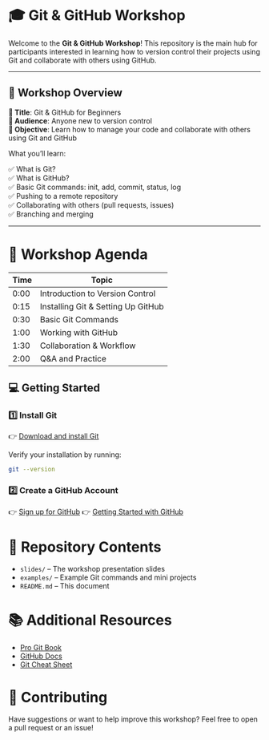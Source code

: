 # 🎓 Git & GitHub Workshop

Welcome to the **Git & GitHub Workshop**! This repository is the main hub for 
participants interested in learning how to version control their projects using 
Git and collaborate with others using GitHub.

---

## 🚀 Workshop Overview

**🔹 Title**: Git & GitHub for Beginners  
**🔹 Audience**: Anyone new to version control  
**🔹 Objective**: Learn how to manage your code and collaborate with others using Git and GitHub  

What you’ll learn:  

✅ What is Git?  
✅ What is GitHub?  
✅ Basic Git commands: init, add, commit, status, log  
✅ Pushing to a remote repository  
✅ Collaborating with others (pull requests, issues)  
✅ Branching and merging  

---

# 📅 Workshop Agenda

| Time | Topic                              |
| ---- | ---------------------------------- |
| 0:00 | Introduction to Version Control    |
| 0:15 | Installing Git & Setting Up GitHub |
| 0:30 | Basic Git Commands                 |
| 1:00 | Working with GitHub                |
| 1:30 | Collaboration & Workflow           |
| 2:00 | Q\&A and Practice                  |


## 💻 Getting Started

### 1️⃣ Install Git

👉 [Download and install Git](https://git-scm.com/downloads)  

Verify your installation by running:

```bash
git --version
```

### 2️⃣ Create a GitHub Account

👉 [Sign up for GitHub](https://github.com/signup)
👉 [Getting Started with GitHub](https://docs.github.com/en/get-started/start-your-journey/creating-an-account-on-github)

# 📂 Repository Contents

 - `slides/` – The workshop presentation slides
 - `examples/` – Example Git commands and mini projects
 - `README.md` – This document


# 📚 Additional Resources

 - [Pro Git Book](https://git-scm.com/book/en/v2)
 - [GitHub Docs](https://docs.github.com/en)
 - [Git Cheat Sheet](https://education.github.com/git-cheat-sheet-education.pdf)


# 🙌 Contributing

Have suggestions or want to help improve this workshop? Feel free to open a
pull request or an issue!

